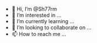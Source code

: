- 👋 Hi, I’m @Sh77rm
- 👀 I’m interested in ...
- 🌱 I’m currently learning ...
- 💞️ I’m looking to collaborate on ...
- 📫 How to reach me ...

<!---
Sh77rm/Sh77rm is a ✨ special ✨ repository because its `README.md` (this file) appears on your GitHub profile.
You can click the Preview link to take a look at your changes.
--->
